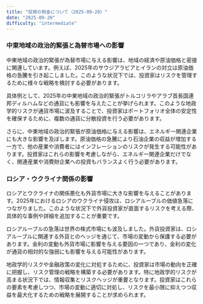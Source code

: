 ```yaml
---
title: "投資の税金について（2025-09-20）"
date: "2025-09-20"
difficulty: "intermediate"
---
```


### 中東地域の政治的緊張と為替市場への影響

中東地域の政治的緊張が為替市場に与える影響は、地域の経済や原油価格と密接に関連しています。例えば、2025年のサウジアラビアとイランの対立は原油価格の急騰を引き起こしました。このような状況下では、投資家はリスクを管理するために様々な戦略を検討する必要があります。

具体例として、2025年の中東地域の政治的緊張がトルコリラやアラブ首長国連邦ディルハムなどの通貨にも影響を与えたことが挙げられます。このような地政学的リスクが通貨市場に波及することで、投資家はポートフォリオ全体の安定性を確保するために、複数の通貨に分散投資を行う必要があります。

さらに、中東地域の政治的緊張が原油価格に与える影響は、エネルギー関連企業にも大きな影響を及ぼします。原油価格の急騰により石油企業の収益が増加する一方で、他の産業や消費者にはインフレーションのリスクが発生する可能性があります。投資家はこれらの影響を考慮しながら、エネルギー関連企業だけでなく、関連産業や消費財企業への投資もバランスよく行う必要があります。

### ロシア・ウクライナ関係の影響

ロシアとウクライナの関係悪化も外貨市場に大きな影響を与えることがあります。2025年におけるロシアのウクライナ侵攻は、ロシアルーブルの価値急落につながりました。このような状況下で外貨投資家が直面するリスクを考える際、具体的な事例や詳細を追加することが重要です。

ロシアルーブルの急落は世界の株式市場にも波及しました。外貨投資家は、ロシアルーブルに関連する外貨とのヘッジを通じて、市場の変動から保護する必要があります。金利の変動も外貨市場に影響を与える要因の一つであり、金利の変化が通貨の相対的な強弱にも影響を与える可能性があります。

地政学的リスクや金融政策の変化に対処するために、投資家は市場の動向を正確に把握し、リスク管理の戦略を構築する必要があります。特に地政学的リスクが高まる状況下では、情報収集とリスクヘッジが重要となります。投資家はこれらの要素を考慮しつつ、市場の変動に適切に対処し、リスクを最小限に抑えつつ収益を最大化するための戦略を展開することが求められます。
